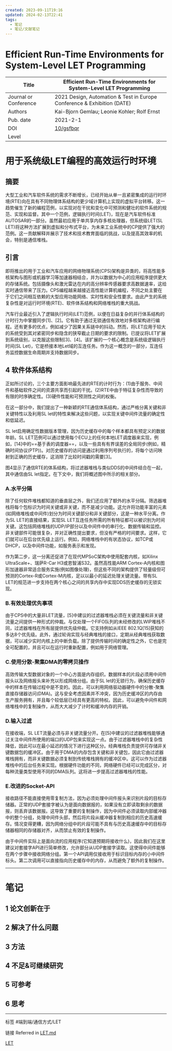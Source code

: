```yaml
---
created: 2023-09-11T19:16
updated: 2024-02-13T22:41
tags:
  - 笔记
  - 笔记/文献笔记
---
```


# Efficient Run-Time Environments for System-Level LET Programming

| Title                 | Efficient Run-Time Environments for System-Level LET Programming        |
| --------------------- | ----------------------------------------------------------------------- |
| Journal or Conference | 2021 Design, Automation & Test in Europe Conference & Exhibition (DATE) |
| Authors               | Kai-Bjorn Gemlau; Leonie Kohler; Rolf Ernst                             |
| Pub. date             | 2021-2-1                                                                |
| DOI                   | [10/gsfbqr](https://doi.org/10/gsfbqr)                                  |
| Level                 |                                                                         |

# 用于系统级LET编程的高效运行时环境

## 摘要

大型工业和汽车软件系统的需求不断增长，已经开始从单一且紧密集成的运行时环境(RTE)向在具有不同物理体系结构的更少域计算机上实现的虚拟平台转移。这一趋势催生了新的编程范例，以实现对在干扰和变化中可预测和健壮的软件系统的规范、实现和监督。其中一个范例，逻辑执行时间(LET)，现在是汽车软件标准AUTOSAR的一部分。虽然最初应用于单共享内存多核处理器，但系统级LET(SL LET)将这种方法扩展到虚拟和分布式平台，为未来工业系统中的CP提供了强大的范例。这一贡献解释并展示了技术和技术教育面临的挑战，以及提高其效率的机会，特别是通信堆栈。

## 引言

即将推出的用于工业和汽车应用的网络物理系统(CPS)架构是异类的，将高性能多核架构与图形或机器学习等加速器相结合，并为以数据为中心的应用程序提供更大的存储系统。包括摄像头和激光雷达在内的高分辨率传感器要求高数据速率，这给实时通信带来了压力。CPS编程越来越接近高性能计算机编程，不同之处主要在于它们之间相互依赖的大型应用功能网络、实时性和安全性要求。由此产生的系统复杂性是对运行时环境(RTE)、软件体系结构和网络堆栈的重大挑战。

汽车行业最近引入了逻辑执行时间(LET)范例，以便在日益复杂的并行体系结构的计时行为中掌握同步[1]、[2]。它有助于通过无锁通信有效地对多核架构进行编程。还有更多的优点，例如减少了因果关系链中的抖动。然而，将LET应用于较大的系统受到其对紧密同步和隐含的狭窄截止日期的要求的限制。已提议将LET扩展到系统级别，以克服这些限制[3]、[4]。该扩展的一个核心概念是系统级逻辑执行时间(SL Let)，它是桥接本地Let域的互连任务。作为这一概念的一部分，互连任务监控数据生命周期并支持数据同步。

## 4 软件体系结构

正如所讨论的，三个主要方面影响最先进的RTE的计时行为：(1)由于服务、中间件和基础软件之间的资源共享而引起的干扰。(2)RTE中由于特征复杂性而导致的有限的时序确定性。(3)硬件性能和可预测性之间的权衡。

在这一部分中，我们提出了一种新颖的RTE通信体系结构，通过严格分离关键和非关键特性以及利用SL let的特性来解决这些问题，以实现关键中间件流量的确定性和低延迟。

SL let启用确定性数据版本管理，因为历史缓存中的每个样本都具有预定义的数据年龄。SL LET范例可以通过使用每个ECU上的任何本地LET调度器来实现，例如，[14]中的==基于表的调度器==，以及一些具有有界误差的全局同步(例如，精确时间协议(PTP))。对历史缓存的访问是通过利用序列号执行的，将每个访问映射到正确的历史缓存，这消除了比较时间戳的需要[3]。

图4显示了通信RTE的体系结构，将过滤器堆栈与类似DDS的中间件结合在一起，其中通信由SL let指定。在下文中，我们将概述图中所示的相关部分。

### A.水平分隔

除了任何软件堆栈都知道的垂直层之外，我们还应用了额外的水平分隔。筛选器堆栈将每个包标识为时间关键或非关键，而不是减少功能。这允许将功能丰富的元素(如网络堆栈或中间件)划分为时间关键部分和非关键部分，这是一种水平分离。作为SL LET的直接结果，实现SL LET互连任务所需的所有特征都可以被识别为时间关键。这包括网络堆栈的UDP/IP部分以及中间件中的串行化、数据传输和监控。非关键部件可能很复杂，并对正确性提出要求，但没有严格的时间要求。这样，它们就可以在后台优先级上运行。例如，网络堆栈中的有状态协议，如TCP或DHCP，以及中间件功能，如服务表示和发现。

作为第二步，这一分离还促进了在现代MPSoC架构中使用配套内核，如Xilinx UltraScale+、瑞萨R-Car H3或恩智浦S32。虽然高性能ARM Cortex-A内核和图形加速器非常适合服务实施(例如图像处理)，但这些不同的架构提供了轻量级但可预测的Cortex-R或Cortex-M内核，足以以最小的延迟处理关键流量。带有SL LET的规范进一步支持在两个核心之间的共享内存中实现DDS历史缓存的无锁实现。

### B.有效处理优先事项

由于CPS中的大量非LET流量，[5]中建议的过滤器堆栈必须在关键流量和非关键流量之间提供一种形式的仲裁。与仅处理一个FIFO队列的未经修改的LWIP堆栈不同，过滤器堆栈在所有层提供优先级仲裁。它支持例如从IEEE 802.1Q[15]获知的多达8个优先级。此外，通过轮询实现与经典堆栈的接口，定期从经典堆栈获取数据，可以减少实时内核上的中断负载。除了提供传输时间的确定性之外，它也是完全可配置的，并且可以在运行时重新配置，例如用于网络管理。

### C.使用分散-聚集DMA的零拷贝操作

高效传输大型数据对象的一个中心方面是内存组织。数据样本的片段必须用中间件报头以及网络报头来补充以形成网络分组。由于SL let的无锁行为，确保历史缓存中的样本在传输过程中是不变的。因此，可以利用网络驱动器硬件中的分散-聚集直接存储器访问(DMA)。这与安全考虑因素并不冲突，因为历史缓冲区的内存由生产服务拥有，并且每个较低层已经具有更高的特权。因此，可以避免中间件和网络堆栈中的复制操作，从而大大减少了计时和缓冲内存的开销。

### D.输入过滤

在接收端，SL LET流量必须与非关键流量分开。在[5]中建议的过滤器堆栈能够通过关注中间件所使用的端口的UDP包来实现这一点。由于过滤器堆栈中的复杂性降低，因此可以在最小延迟的情况下进行这种区分。经典堆栈负责提供可存储非关键数据包的缓冲区。由于用于DMA的内存包含关键和非关键包，因此它由过滤器堆栈拥有，而非关键数据必须复制到传统堆栈拥有的缓冲区中。这可以作为过滤器堆栈中的后台任务来实现。根据硬件功能的不同，网络硬件已经可以完成区分，对每种流量类型使用不同的DMA队列。这将进一步提高过滤器堆栈的性能。

### E.改进的Socket-API

接收路径不能直接使用零复制方法，因为必须处理中间件报头来识别片段的目标存储器。正常的UDP套接字被认为是面向数据报的，如果没有立即读取剩余的数据报，则丢弃该数据报。这导致了重要的复制操作，因为中间件必须读取内部缓冲器中的整个分组，处理中间件头部，然后将片段从缓冲器复制到相应的历史高速缓存。情况变得更糟，因为网络分组中的片段可能不具有与历史高速缓存中的目标存储器相同的存储器对齐，从而禁止有效的复制操作。

由于中间件实际上是面向流的应用程序(它知道预期将接收什么)，因此我们在这里建议对套接字API进行简单修改，允许部分从UDP套接字读取。这使得中间件能够在两个步骤中接收网络分组。第一个API调用仅接收用于标识目标内存的小中间件标头。第二次调用可以直接指向历史缓存中的内存，从而避免了额外的复制操作。





***

# 笔记

## 1 论文创新在于

## 2 解决了什么问题

## 3 方法

## 4 不足&可继续研究

## 5 可参考

## 6 思考



---
标签
#端到端/通信方式/LET 

链接
Referred in [LET.md](E:\笔记\LET\LET.md)

[LET](LET/LET.md)



